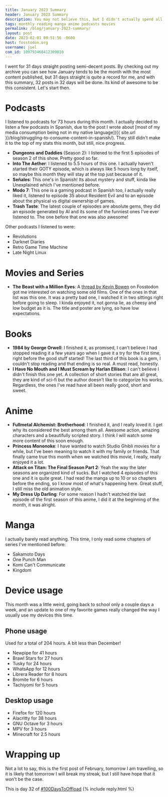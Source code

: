 ```yaml
---
title: January 2023 Summary
header: January 2023 Summary
description: You may not believe this, but I didn't actually spend all my time writing this blog. Here are the Podcasts, Movies and Media I consumed, as well as device usage statistics and the like, for the first month of 2023!
tags: monthly reading manga anime podcasts movies
permalink: /blog/january-2023-summary/
layout: post
date: 2023-02-01 09:51:56 -0600
host: fosstodon.org
username: joel
com_id: 109793460412309010
---
```


I went for 31 days straight posting semi-decent posts. By checking out my archive you can see how January tends to be the month with the most content published, but 31 days straight is quite a record for me, and with this summary, 32 posts in 32 days will be done. Its kind of awesome to be this consistent. Let's start then.

# Podcasts

I listened to podcasts for 73 hours during this month. I actually decided to listen a few podcasts in Spanish, due to the post I wrote about [most of my media consumption being not in my native language]({{ site.url }}/blog/struggling-to-consume-content-in-spanish/). They still didn't make it to the top of my stats this month, but still, nice progress.


- __Dungeons and Daddies__ (Season 2): I listened to the first 5 episodes of season 2 of this show. Pretty good so far.
- __Into The Aether__: I listened to 5.5 hours of this one. I actually haven't started their GOTY episode, which is always like 5 hours long by itself, so maybe this month they will stay at the top just because of it.
- __Señales__: This one's in Spanish! Its about mystery and stuff, kinda like Unexplained which I've mentioned before.
- __Modo 7__: This one is a gaming podcast in Spanish too, I actually really liked it, listened to episode 35 about Resident Evil and to an episode about the physical vs digital ownership of games.
- __Trash Taste__: The latest couple of episodes are absolute gems, they did an episode generated by AI and its some of the funniest ones I've ever listened to. The one before that one was also awesome!

Other podcasts I listened to were:
- Revolutions
- Darknet Diaries
- Retro Game Time Machine
- Late Night Linux

# Movies and Series

- __The Beast with a Million Eyes__: A [thread by Kevin Bowen](https://fosstodon.org/@kevinbowen/109770942541409186) on Fosstodon got me interested on watching some old films. One of the ones in that list was this one. It was a pretty bad one, I watched it in two sittings right before going to sleep. I kinda enjoyed it, not gonna lie, as cheesy and low budget as it is. The title and poster are lying, so have low expectations.

# Books

- __1984 by George Orwell__: I finished it, as promised, I can't believe I had stopped reading it a few years ago when I gave it a try for the first time, right before the good stuff started! The last third of this book is a gem, I couldn't stop reading and that ending is so real. A must read, honestly.
- __I Have No Mouth and I Must Scream by Harlan Ellison__: I can't believe I didn't finish this one yet. A collection of short stories that are all great, they are kind of sci-fi but the author doesn't like to categorize his works. Regardless, the ones I've read have all been really good, short and sweet.



# Anime
- __Fullmetal Alchemist: Brotherhood__: I finished it, and I really loved it. I get why its considered the best among them all. Awesome action, amazing characters and a beautifully scripted story. I think I will watch some more content of this soon enough.
- __Princess Mononoke__: I have wanted to watch Studio Ghibli movies for a while, but I've been meaning to watch it with my family or friends. That finally came true this month when we watched this movie, I really, really enjoyed it a lot.
- __Attack on Titan: The Final Season Part 2__: Yeah the way the later seasons are organized kind of sucks. But I watched 4 episodes of this one and it is quite great. I had read the manga up to 10 or so chapters before the ending, so I know most of what's happening here. Great stuff, I still miss the old animation style.
- __My Dress Up Darling__: For some reason I hadn't watched the last episode of the first season of this anime, I did it at the beginning of the month, it was alright.

# Manga

I actually barely read anything. This time, I only read some chapters of series I've mentioned before:

- Sakamoto Days
- One Punch Man
- Komi Can't Communicate
- Kingdom

# Device usage

This month was a little weird, going back to school only a couple days a week, and an update to one of my favorite games really changed the way I usually use my devices this time.

## Phone usage

Used for a total of 204 hours. A bit less than December!

- Newpipe for 41 hours
- Brawl Stars for 27 hours
- Tusky for 24 hours
- WhatsApp for 12 hours
- Librera Reader for 8 hours
- Bromite for 6 hours
- Tachiyomi for 5 hours

## Desktop usage

- Firefox for 120 hours
- Alacritty for 38 hours
- GNU Octave for 3 hours
- MPV for 3 hours
- Minecraft for 2.5 hours


# Wrapping up

Not a lot to say, this is the first post of February, tomorrow I am travelling, so it is likely that tomorrow I will break my streak, but I still have hope that it won't be the case.

This is day 32 of [#100DaysToOffload](https://100daystooffload.com)
{% include reply.html %}
